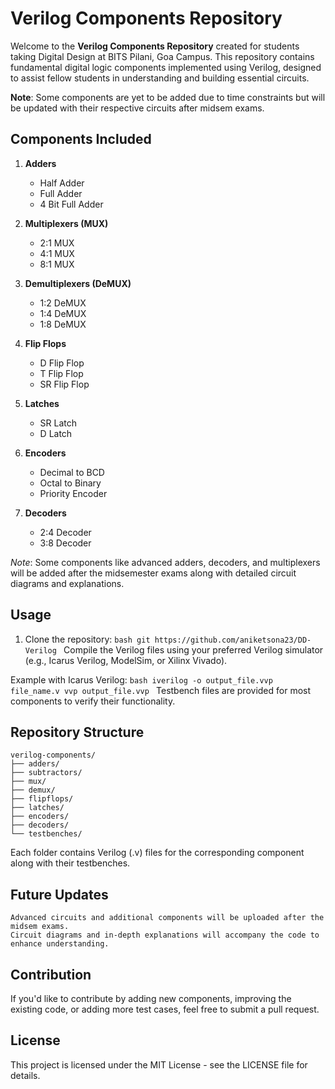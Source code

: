 # Verilog Components Repository

Welcome to the **Verilog Components Repository** created for students taking Digital Design at BITS Pilani, Goa Campus. This repository contains fundamental digital logic components implemented using Verilog, designed to assist fellow students in understanding and building essential circuits.

**Note**: Some components are yet to be added due to time constraints but will be updated with their respective circuits after midsem exams.

## Components Included

1. **Adders**
   - Half Adder
   - Full Adder
   - 4 Bit Full Adder

2. **Multiplexers (MUX)**
   - 2:1 MUX
   - 4:1 MUX
   - 8:1 MUX

3. **Demultiplexers (DeMUX)**
   - 1:2 DeMUX
   - 1:4 DeMUX
   - 1:8 DeMUX

4. **Flip Flops**
   - D Flip Flop
   - T Flip Flop
   - SR Flip Flop

5. **Latches**
   - SR Latch
   - D Latch

6. **Encoders**
   - Decimal to BCD
   - Octal to Binary
   - Priority Encoder

7. **Decoders**
   - 2:4 Decoder
   - 3:8 Decoder

*Note*: Some components like advanced adders, decoders, and multiplexers will be added after the midsemester exams along with detailed circuit diagrams and explanations.

## Usage

1. Clone the repository:
        ```bash
        git https://github.com/aniketsona23/DD-Verilog
        ```
Compile the Verilog files using your preferred Verilog simulator (e.g., Icarus Verilog, ModelSim, or Xilinx Vivado).

Example with Icarus Verilog:
        ```bash
        iverilog -o output_file.vvp file_name.v
        vvp output_file.vvp
        ```
Testbench files are provided for most components to verify their functionality.

## Repository Structure

```
verilog-components/
├── adders/
├── subtractors/
├── mux/
├── demux/
├── flipflops/
├── latches/
├── encoders/
├── decoders/
└── testbenches/
```

Each folder contains Verilog (.v) files for the corresponding component along with their testbenches.

## Future Updates

    Advanced circuits and additional components will be uploaded after the midsem exams.
    Circuit diagrams and in-depth explanations will accompany the code to enhance understanding.

## Contribution

If you'd like to contribute by adding new components, improving the existing code, or adding more test cases, feel free to submit a pull request.

## License

This project is licensed under the MIT License - see the LICENSE file for details.